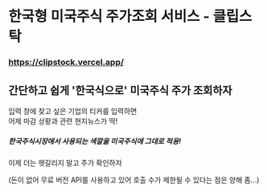# 한국형 미국주식 주가조회 서비스 - 클립스탁

### https://clipstock.vercel.app/

## 간단하고 쉽게 '한국식으로' 미국주식 주가 조회하자

입력 창에 찾고 싶은 기업의 티커를 입력하면 <br/>
어제 마감 상황과 관련 현지뉴스가 딱!

##### 한국주식시장에서 사용되는 색깔을 미국주식에 그대로 적용! <br/>
이제 더는 헷갈리지 말고 주가 확인하자

(돈이 없어 무료 버전 API를 사용하고 있어 호출 수가 제한될 수 있다는 점은 양해 좀...)




